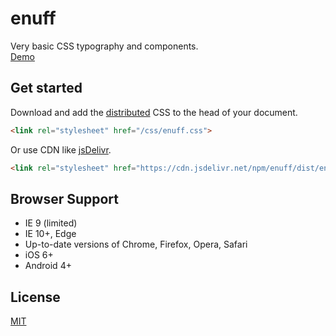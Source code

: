 # enuff

Very basic CSS typography and components.  
[Demo](https://vvvkor.github.io/enuff/)

## Get started

Download and add the [distributed](https://github.com/vvvkor/enuff/archive/master.zip) CSS to the head of your document.

```html
<link rel="stylesheet" href="/css/enuff.css">
``` 

Or use CDN like [jsDelivr](https://www.jsdelivr.com/package/npm/enuff).

```html
<link rel="stylesheet" href="https://cdn.jsdelivr.net/npm/enuff/dist/enuff.min.css">
```

## Browser Support

* IE 9 (limited)
* IE 10+, Edge
* Up-to-date versions of Chrome, Firefox, Opera, Safari
* iOS 6+
* Android 4+

## License

[MIT](./LICENSE)